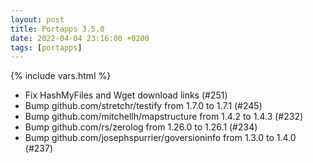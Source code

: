 ```yaml
---
layout: post
title: Portapps 3.5.0
date: 2022-04-04 23:16:00 +0200
tags: [portapps]
---
```

{% include vars.html %}

* Fix HashMyFiles and Wget download links (#251)
* Bump github.com/stretchr/testify from 1.7.0 to 1.7.1 (#245)
* Bump github.com/mitchellh/mapstructure from 1.4.2 to 1.4.3 (#232)
* Bump github.com/rs/zerolog from 1.26.0 to 1.26.1 (#234)
* Bump github.com/josephspurrier/goversioninfo from 1.3.0 to 1.4.0 (#237)
